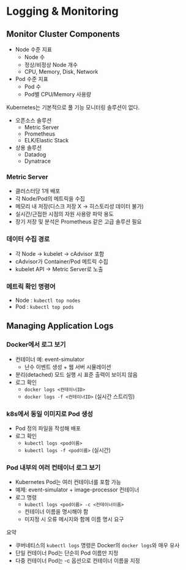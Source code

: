 # Logging & Monitoring
## Monitor Cluster Components
- Node 수준 지표
  - Node 수
  - 정상/비정상 Node 개수
  - CPU, Memory, Disk, Network
- Pod 수준 지표
  - Pod 수
  - Pod별 CPU/Memory 사용량

Kubernetes는 기본적으로 풀 기능 모니터링 솔루션이 없다.
- 오픈소스 솔루션
  - Metric Server
  - Prometheus
  - ELK/Elastic Stack
- 상용 솔루션
  - Datadog
  - Dynatrace

### Metric Server
- 클러스터당 1개 배포
- 각 Node/Pod의 메트릭을 수집
- 메모리 내 저장(디스크 저장 X → 히스토리성 데이터 불가)
- 실시간/근접한 시점의 자원 사용량 파악 용도
- 장기 저장 및 분석은 Prometheus 같은 고급 솔루션 필요

### 데이터 수집 경로
- 각 Node → kubelet → cAdvisor 포함
- cAdvisor가 Container/Pod 메트릭 수집
- kubelet API → Metric Server로 노출

### 메트릭 확인 명령어
- Node : `kubectl top nodes`
- Pod : `kubectl top pods`

## Managing Application Logs
### Docker에서 로그 보기
- 컨테이너 예: event-simulator
  - 난수 이벤트 생성 + 웹 서버 시뮬레이션
- 분리(detached) 모드 실행 시 표준 출력이 보이지 않음
- 로그 확인
  - `docker logs <컨테이너ID>`
  - `docker logs -f <컨테이너ID>` (실시간 스트리밍)

### k8s에서 동일 이미지로 Pod 생성
- Pod 정의 파일을 작성해 배포
- 로그 확인
  - `kubectl logs <pod이름>`
  - `kubectl logs -f <pod이름>` (실시간)

### Pod 내부의 여러 컨테이너 로그 보기
- Kubernetes Pod는 여러 컨테이너를 포함 가능
- 예제: event-simulator + image-processor 컨테이너
- 로그 명령
  - `kubectl logs <pod이름> -c <컨테이너이름>`
  - 컨테이너 이름을 명시해야 함
  - 미지정 시 오류 메시지와 함께 이름 명시 요구

요약
- 쿠버네티스의 `kubectl logs` 명령은 Docker의 `docker logs`와 매우 유사
- 단일 컨테이너 Pod는 단순히 Pod 이름만 지정
- 다중 컨테이너 Pod는 -c 옵션으로 컨테이너 이름을 지정